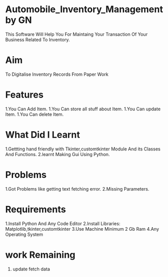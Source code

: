 # Automobile_Inventory_Management by GN
This Software Will Help You For Maintaing Your Transaction Of Your Business Related To Inventory.

# Aim 
To Digitalise Inventory Records From Paper Work

# Features 
1.You Can Add Item.
1.You Can store all stuff about Item.
1.You Can update Item.
1.You Can delete Item.

# What Did I Learnt
1.Gettting hand friendly with Tkinter,customtkinter Module And its Classes And Functions.
2.learnt Making Gui Using Python. 

# Problems 
1.Got Problems like getting text fetching error.
2.Missing Parameters.

# Requirements
1.Install Python  And Any Code Editor
2.Install Libraries:
      Matplotlib,tkinter,customtkinter
3.Use Machine Minimum 2 Gb Ram
4.Any Operating System

# work Remaining 
1. update fetch data


